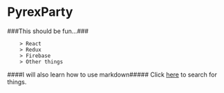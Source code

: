 # PyrexParty

###This should be fun...###

```
	> React
	> Redux
	> Firebase
	> Other things
```

####I will also learn how to use markdown#####
Click [here](https://google.com) to search for things.